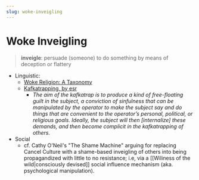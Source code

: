 ```yaml
---
slug: woke-inveigling
---
```


# Woke Inveigling

> **inveigle**: persuade (someone) to do something by means of deception or flattery

- Linguistic:
  - [Woke Religion: A Taxonomy](https://boghossian.substack.com/p/woke-religion-a-taxonomy)
  - [Kafkatrapping, by esr](http://esr.ibiblio.org/?p=2122)
    - *The aim of the kafkatrap is to produce a kind of free-floating guilt in the subject, a conviction of sinfulness that can be manipulated by the operator to make the subject say and do things that are convenient to the operator’s personal, political, or religious goals. Ideally, the subject will then [internalize] these demands, and then become complicit in the kafkatrapping of others.*
- Social
  - cf. Cathy O'Neil's "The Shame Machine" arguing for replacing Cancel Culture with a shame-based inveigling of others into being propagandized with little to no resistance; i.e, via a [[Wiliness of the wild|consciously devised]] social influence mechanism (aka. psychological manipulation).